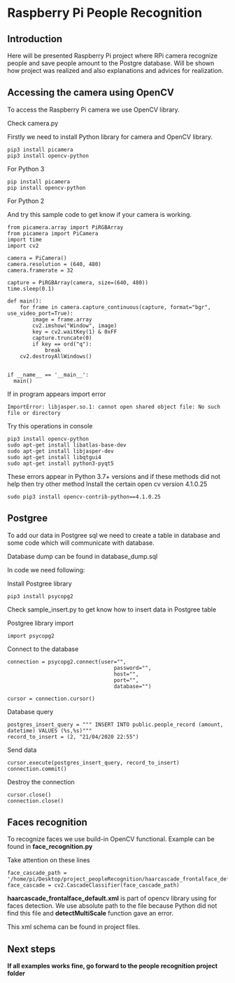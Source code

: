 # Raspberry Pi People Recognition

## Introduction

Here will be presented Raspberry Pi project where RPi camera recognize people and save people amount to the Postgre database.
Will be shown how project was realized and also explanations and advices for realization.

## Accessing the camera using OpenCV

To access the Raspberry Pi camera we use OpenCV library. 

Check camera.py

Firstly we need to install Python library for camera and OpenCV library. 
```
pip3 install picamera
pip3 install opencv-python
```
For Python 3
```
pip install picamera
pip install opencv-python
```
For Python 2

And try this sample code to get know if your camera is working.
```
from picamera.array import PiRGBArray
from picamera import PiCamera
import time
import cv2

camera = PiCamera()
camera.resolution = (640, 480)
camera.framerate = 32

capture = PiRGBArray(camera, size=(640, 480))
time.sleep(0.1)

def main():
    for frame in camera.capture_continuous(capture, format="bgr", use_video_port=True):
        image = frame.array
        cv2.imshow("Window", image)
        key = cv2.waitKey(1) & 0xFF
        capture.truncate(0)
        if key == ord("q"):
            break
    cv2.destroyAllWindows()
    
      
if __name__ == '__main__':
  main()
```
If in program appears import error
```
ImportError: libjasper.so.1: cannot open shared object file: No such file or directory
```
Try this operations in console
```
pip3 install opencv-python
sudo apt-get install libatlas-base-dev
sudo apt-get install libjasper-dev
sudo apt-get install libqtgui4
sudo apt-get install python3-pyqt5
```

These errors appear in Python 3.7+ versions and if these methods did not help then try other method
Install the certain open cv version 4.1.0.25
```
sudo pip3 install opencv-contrib-python==4.1.0.25
```

## Postgree

To add our data in Postgree sql we need to create a table in database and some code which will communicate with database.

Database dump can be found in database_dump.sql

In code we need following:

Install Postgree library

```
pip3 install psycopg2
```

Check sample_insert.py to get know how to insert data in Postgree table

Postgree library import
```
import psycopg2
```

Connect to the database
```
connection = psycopg2.connect(user="",
                                  password="",
                                  host="",
                                  port="",
                                  database="")

cursor = connection.cursor()
```

Database query
```
postgres_insert_query = """ INSERT INTO public.people_record (amount, datetime) VALUES (%s,%s)"""
record_to_insert = (2, "21/04/2020 22:55")
```

Send data
```
cursor.execute(postgres_insert_query, record_to_insert)
connection.commit()
```
Destroy the connection

```
cursor.close()
connection.close()
```

## Faces recognition

To recognize faces we use build-in OpenCV functional. Example can be found in **face_recognition.py**


Take attention on these lines

```
face_cascade_path = '/home/pi/Desktop/project_peopleRecognition/haarcascade_frontalface_default.xml'
face_cascade = cv2.CascadeClassifier(face_cascade_path)
```

**haarcascade_frontalface_default.xml** is part of opencv library using for faces detection. We use absolute path to the file because Python did not find this file and **detectMultiScale** function gave an error.

This xml schema can be found in project files.


## Next steps

**If all examples works fine, go forward to the people recognition project folder**
